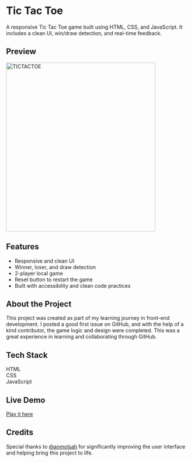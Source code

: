 # Tic Tac Toe

A responsive Tic Tac Toe game built using HTML, CSS, and JavaScript. It includes a clean UI, win/draw detection, and real-time feedback.

## Preview
<img width="408" height="462" alt="TICTACTOE" src="https://github.com/user-attachments/assets/18d51337-880a-44e4-84d1-0585d8046645" />


## Features

- Responsive and clean UI
- Winner, loser, and draw detection
- 2-player local game
- Reset button to restart the game
- Built with accessibility and clean code practices

## About the Project

This project was created as part of my learning journey in front-end development. I posted a good first issue on GitHub, and with the help of a kind contributor, the game logic and design were completed.
This was a great experience in learning and collaborating through GitHub.
## Tech Stack
HTML  
CSS  
JavaScript

## Live Demo

[Play it here](https://hashimmatloob.github.io/Tic-Tac-Toe/)<!-- Replace with your GitHub Pages link -->

## Credits

Special thanks to [@anmolsah](https://github.com/anmolsah) for significantly improving the user interface and helping bring this project to life.


